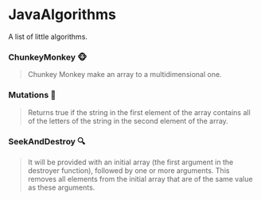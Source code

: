 # JavaAlgorithms
A list of little algorithms.

### ChunkeyMonkey :monkey_face:
> Chunkey Monkey make an array to a multidimensional one.

### Mutations :ghost:
> Returns true if the string in the first element of the array contains all of the letters of the string
> in the second element of the array.

### SeekAndDestroy :mag:
> It will be provided with an initial array (the first argument in the destroyer function), followed by one or
> more arguments. This removes all elements from the initial array that are of the same value as these arguments.
